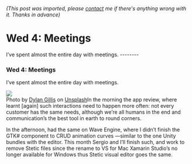 *(This post was imported, please [contact](#/contact) me if there's anything wrong with it. Thanks in advance)*

  # Wed 4: Meetings

   I’ve spent almost the entire day with meetings.   --------
  
### Wed 4: Meetings

I’ve spent almost the entire day with meetings.

![](https://cdn-images-1.medium.com/max/800/0*Ce9giJMX6AhHyiLo.)  
Photo by [Dylan Gillis](https://unsplash.com/@dylandgillis?utm_source=medium&amp;utm_medium=referral) on [Unsplash](https://unsplash.com?utm_source=medium&amp;utm_medium=referral)In the morning the app review, where learnt [again] such interactions need to happen more often: not every customer has the same needs, although we’re all humans in the end and communication’s the best tool in earth to round corners.

In the afternoon, had the same on Wave Engine, where I didn’t finish the GTK# component to CRUD animation curves —similar to the one Unity bundles with the editor. This month Sergio and I’ll finish such, and work to remove Stetic files since the rename to VS for Mac Xamarin Studio’s no longer available for Windows thus Stetic visual editor goes the same.